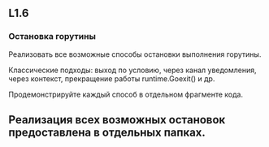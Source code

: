 ## L1.6
### Остановка горутины
Реализовать все возможные способы остановки выполнения горутины.

Классические подходы: выход по условию, через канал уведомления, через контекст, прекращение работы runtime.Goexit() и др.

Продемонстрируйте каждый способ в отдельном фрагменте кода.

## Реализация всех возможных остановок предоставлена в отдельных папках.
